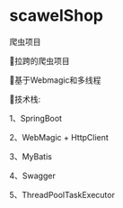 # scawelShop
爬虫项目

:construction_worker:拉跨的爬虫项目

:poop:基于Webmagic和多线程 


:pencil:技术栈:

1、SpringBoot

2、WebMagic + HttpClient

3、MyBatis

4、Swagger

5、ThreadPoolTaskExecutor